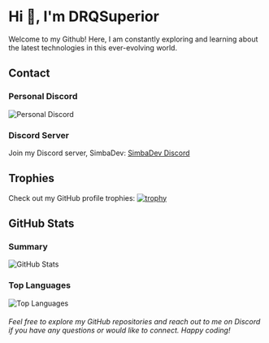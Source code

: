 # Hi 👋, I'm DRQSuperior

Welcome to my Github! Here, I am constantly exploring and learning about the latest technologies in this ever-evolving world.

## Contact

### Personal Discord
![Personal Discord](https://discord.c99.nl/widget/theme-1/1063898834922647583.png)

### Discord Server
Join my Discord server, SimbaDev: [SimbaDev Discord](https://discord.gg/simbadev)

## Trophies
Check out my GitHub profile trophies: [![trophy](https://github-profile-trophy.vercel.app/?username=DRQSuperior&theme=onedark)](https://github.com/ryo-ma/github-profile-trophy)

## GitHub Stats
### Summary
![GitHub Stats](https://github-readme-stats.vercel.app/api?username=DRQSuperior&&show_icon=true&title_color=faa1ff&icon_color=00FFFF&text_color=00FFFF&bg_color=0d1117)

### Top Languages
![Top Languages](https://github-readme-stats.vercel.app/api/top-langs/?username=DRQSuperior&&show_icon=true&title_color=faa1ff&icon_color=00FFFF&text_color=00FFFF&bg_color=0d1117)

###### Feel free to explore my GitHub repositories and reach out to me on Discord if you have any questions or would like to connect. Happy coding!
